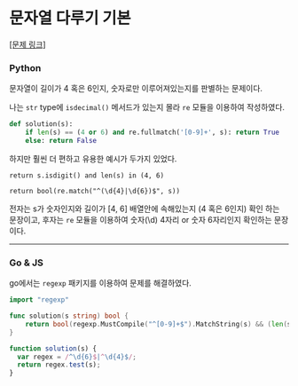 # 문자열 다루기 기본



[[문제 링크]](https://programmers.co.kr/learn/courses/30/lessons/12918)



### Python

문자열이 길이가 4 혹은 6인지, 숫자로만 이루어져있는지를 판별하는 문제이다.

나는 `str` type에 `isdecimal()` 메서드가 있는지 몰라 `re` 모듈을 이용하여 작성하였다.

```python
def solution(s):
	if len(s) == (4 or 6) and re.fullmatch('[0-9]+', s): return True
    else: return False
```



하지만 훨씬 더 편하고 유용한 예시가 두가지 있었다.

`return s.isdigit() and len(s) in (4, 6)`



`return bool(re.match("^(\d{4}|\d{6})$", s))`



전자는 s가 숫자인지와 길이가 [4, 6] 배열안에 속해있는지 (4 혹은 6인지) 확인 하는 문장이고, 후자는 `re` 모듈을 이용하여 숫자(\d) 4자리 or 숫자 6자리인지 확인하는 문장이다.

---

### Go & JS

go에서는 `regexp` 패키지를 이용하여 문제를 해결하였다. 

```Go
import "regexp"

func solution(s string) bool {
	return bool(regexp.MustCompile("^[0-9]+$").MatchString(s) && (len(s) == 4 || len(s) == 6))
}
```



```javascript
function solution(s) {
  var regex = /^\d{6}$|^\d{4}$/;
  return regex.test(s);
}
```

